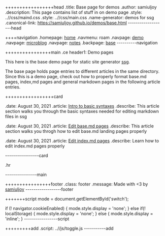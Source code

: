 +++++++++++++++++head
.title: Base page for demos
.author: samiuljoy
.description: This page contains list of stuff in on demo page
.style: ..//css/maind.css
.style: ..//css/main.css
.name-generator: demos for ssg
.canonical-link: https://samiuljoy.github.io/demos/base.html
-------------------head

++++navigation
.homepage: [home](..//index.html)
.navmenu: roam
.navpage: [demo](..//demo/base.html)
.navpage: [microblog](..//microblog/base.html)
.navpage: [notes](notes/base.md)
.backpage: [base](base.html)
----------navigation

++++++++++++++++main
.ce header1: Demo pages

This here is the base demo page for static site generator [ssg](https://github.com/samiuljoy/ssg).

The base page holds page entries to different articles in the same directory. Since this is a demo page, check out how to properly format base.md pages, index,md pages and general markdown pages in the following article entries.

+++++++++++++++++card

.date: August 30, 2021
.article: [Intro to basic syntaxes](syntax.html)
.describe: This article section walks you through the basic syntaxes needed for editing markdown files in ssg

.date: August 30, 2021
.article: [Edit base.md pages](basepage.html)
.describe: This article section walks you throgh how to edit base.md landing pages properly

.date: August 30, 2021
.article: [Edit index.md pages](indexpage.html)
.describe: Learn how to edit index.md pages properly

-----------------card


.hr


----------------main

++++++++++++++++footer
.class: footer
.message: Made with <3 by [samiuljoy](https://github.com/samiuljoy)
------------------footer

+++++++script
mode = document.getElementById('switch');

if (! navigator.cookieEnabled) {
	mode.style.display = 'none';
}
else if(! localStorage) {
	mode.style.display = 'none';
}
else {
	mode.style.display = 'inline';
}
-----------------script

+++++++++add
.script: ..//js/toggle.js
-----------add

